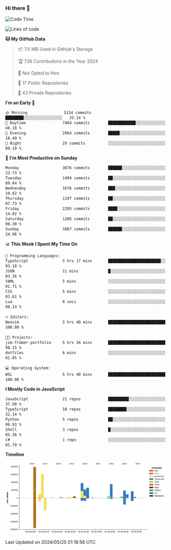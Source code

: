 ### Hi there 👋

<!--
**Clumsy-Coder/Clumsy-Coder** is a ✨ _special_ ✨ repository because its `README.md` (this file) appears on your GitHub profile.

Here are some ideas to get you started:

- 🔭 I’m currently working on ...
- 🌱 I’m currently learning ...
- 👯 I’m looking to collaborate on ...
- 🤔 I’m looking for help with ...
- 💬 Ask me about ...
- 📫 How to reach me: ...
- 😄 Pronouns: ...
- ⚡ Fun fact: ...
-->

<!-- anmol098/waka-readme-stats -->
<!--START_SECTION:waka-->
![Code Time](http://img.shields.io/badge/Code%20Time-793%20hrs%2010%20mins-blue)

![Lines of code](https://img.shields.io/badge/From%20Hello%20World%20I%27ve%20Written-3.4%20million%20lines%20of%20code-blue)

**🐱 My GitHub Data** 

> 📦 7.0 MB Used in GitHub's Storage 
 > 
> 🏆 726 Contributions in the Year 2024
 > 
> 🚫 Not Opted to Hire
 > 
> 📜 17 Public Repositories 
 > 
> 🔑 43 Private Repositories 
 > 
**I'm an Early 🐤** 

```text
🌞 Morning                5134 commits        ████████░░░░░░░░░░░░░░░░░   33.14 % 
🌆 Daytime                7464 commits        ████████████░░░░░░░░░░░░░   48.18 % 
🌃 Evening                2864 commits        █████░░░░░░░░░░░░░░░░░░░░   18.49 % 
🌙 Night                  29 commits          ░░░░░░░░░░░░░░░░░░░░░░░░░   00.19 % 
```
📅 **I'm Most Productive on Sunday** 

```text
Monday                   3676 commits        ██████░░░░░░░░░░░░░░░░░░░   23.73 % 
Tuesday                  1494 commits        ██░░░░░░░░░░░░░░░░░░░░░░░   09.64 % 
Wednesday                1676 commits        ███░░░░░░░░░░░░░░░░░░░░░░   10.82 % 
Thursday                 1197 commits        ██░░░░░░░░░░░░░░░░░░░░░░░   07.73 % 
Friday                   2295 commits        ████░░░░░░░░░░░░░░░░░░░░░   14.82 % 
Saturday                 1286 commits        ██░░░░░░░░░░░░░░░░░░░░░░░   08.30 % 
Sunday                   3867 commits        ██████░░░░░░░░░░░░░░░░░░░   24.96 % 
```


📊 **This Week I Spent My Time On** 

```text
💬 Programming Languages: 
TypeScript               5 hrs 17 mins       ███████████████████████░░   93.18 % 
JSON                     11 mins             █░░░░░░░░░░░░░░░░░░░░░░░░   03.36 % 
YAML                     5 mins              ░░░░░░░░░░░░░░░░░░░░░░░░░   01.71 % 
CSS                      5 mins              ░░░░░░░░░░░░░░░░░░░░░░░░░   01.61 % 
Lua                      0 secs              ░░░░░░░░░░░░░░░░░░░░░░░░░   00.14 % 

🔥 Editors: 
Neovim                   5 hrs 40 mins       █████████████████████████   100.00 % 

🐱‍💻 Projects: 
jsm-framer-portfolio     5 hrs 34 mins       █████████████████████████   98.15 % 
dotfiles                 6 mins              ░░░░░░░░░░░░░░░░░░░░░░░░░   01.85 % 

💻 Operating System: 
WSL                      5 hrs 40 mins       █████████████████████████   100.00 % 
```

**I Mostly Code in JavaScript** 

```text
JavaScript               21 repos            █████████░░░░░░░░░░░░░░░░   37.50 % 
TypeScript               18 repos            ████████░░░░░░░░░░░░░░░░░   32.14 % 
Python                   5 repos             ██░░░░░░░░░░░░░░░░░░░░░░░   08.93 % 
Shell                    3 repos             █░░░░░░░░░░░░░░░░░░░░░░░░   05.36 % 
C#                       1 repo              ░░░░░░░░░░░░░░░░░░░░░░░░░   01.79 % 
```



**Timeline**

![Lines of Code chart](https://raw.githubusercontent.com/Clumsy-Coder/Clumsy-Coder/main/assets/bar_graph.png)


 Last Updated on 2024/05/25 01:18:56 UTC
<!--END_SECTION:waka-->
